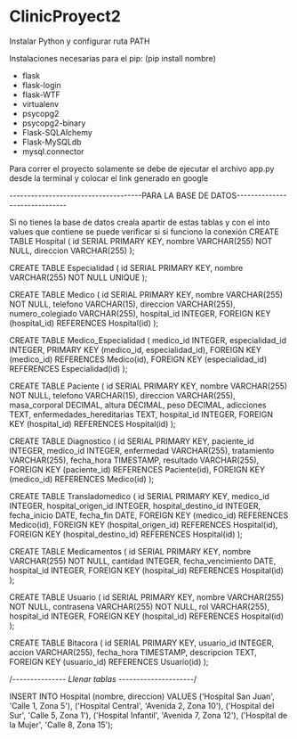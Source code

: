 # ClinicProyect2

Instalar Python y configurar ruta PATH

Instalaciones necesarias para el pip: (pip install nombre)
- flask
- flask-login
- flask-WTF
- virtualenv
- psycopg2
- psycopg2-binary 
- Flask-SQLAlchemy
- Flask-MySQLdb
- mysql.connector


Para correr el proyecto solamente se debe de ejecutar el archivo
app.py desde la terminal y colocar el link generado en google



-------------------------------------PARA LA BASE DE DATOS------------------------------

Si no tienes la base de datos creala apartir de estas tablas y con el into values que contiene se puede verificar si si funciono la conexión
CREATE TABLE Hospital (
    id SERIAL PRIMARY KEY,
    nombre VARCHAR(255) NOT NULL,
    direccion VARCHAR(255)
);

CREATE TABLE Especialidad (
    id SERIAL PRIMARY KEY,
    nombre VARCHAR(255) NOT NULL UNIQUE
);

CREATE TABLE Medico (
    id SERIAL PRIMARY KEY,
    nombre VARCHAR(255) NOT NULL,
    telefono VARCHAR(15),
    direccion VARCHAR(255),
    numero_colegiado VARCHAR(255),
    hospital_id INTEGER,
    FOREIGN KEY (hospital_id) REFERENCES Hospital(id)
);

CREATE TABLE Medico_Especialidad (
    medico_id INTEGER,
    especialidad_id INTEGER,
    PRIMARY KEY (medico_id, especialidad_id),
    FOREIGN KEY (medico_id) REFERENCES Medico(id),
    FOREIGN KEY (especialidad_id) REFERENCES Especialidad(id)
);

CREATE TABLE Paciente (
    id SERIAL PRIMARY KEY,
    nombre VARCHAR(255) NOT NULL,
    telefono VARCHAR(15),
    direccion VARCHAR(255),
    masa_corporal DECIMAL,
    altura DECIMAL,
    peso DECIMAL,
    adicciones TEXT,
    enfermedades_hereditarias TEXT,
    hospital_id INTEGER,
    FOREIGN KEY (hospital_id) REFERENCES Hospital(id)
);

CREATE TABLE Diagnostico (
    id SERIAL PRIMARY KEY,
    paciente_id INTEGER,
    medico_id INTEGER,
    enfermedad VARCHAR(255),
    tratamiento VARCHAR(255),
    fecha_hora TIMESTAMP,
    resultado VARCHAR(255),
    FOREIGN KEY (paciente_id) REFERENCES Paciente(id),
    FOREIGN KEY (medico_id) REFERENCES Medico(id)
);

CREATE TABLE Transladomedico (
    id SERIAL PRIMARY KEY,
    medico_id INTEGER,
    hospital_origen_id INTEGER,
    hospital_destino_id INTEGER,
    fecha_inicio DATE,
    fecha_fin DATE,
    FOREIGN KEY (medico_id) REFERENCES Medico(id),
    FOREIGN KEY (hospital_origen_id) REFERENCES Hospital(id),
    FOREIGN KEY (hospital_destino_id) REFERENCES Hospital(id)
);

CREATE TABLE Medicamentos (
    id SERIAL PRIMARY KEY,
    nombre VARCHAR(255) NOT NULL,
    cantidad INTEGER,
    fecha_vencimiento DATE,
    hospital_id INTEGER,
    FOREIGN KEY (hospital_id) REFERENCES Hospital(id)
);

CREATE TABLE Usuario (
    id SERIAL PRIMARY KEY,
    nombre VARCHAR(255) NOT NULL,
    contrasena VARCHAR(255) NOT NULL,
    rol VARCHAR(255),
    hospital_id INTEGER,
    FOREIGN KEY (hospital_id) REFERENCES Hospital(id)
);

CREATE TABLE Bitacora (
    id SERIAL PRIMARY KEY,
    usuario_id INTEGER,
    accion VARCHAR(255),
    fecha_hora TIMESTAMP,
    descripcion TEXT,
    FOREIGN KEY (usuario_id) REFERENCES Usuario(id)
);


/*--------------- Llenar tablas ---------------------*/

INSERT INTO Hospital (nombre, direccion) VALUES 
    ('Hospital San Juan', 'Calle 1, Zona 5'),
    ('Hospital Central', 'Avenida 2, Zona 10'),
    ('Hospital del Sur', 'Calle 5, Zona 1'),
    ('Hospital Infantil', 'Avenida 7, Zona 12'),
    ('Hospital de la Mujer', 'Calle 8, Zona 15');








